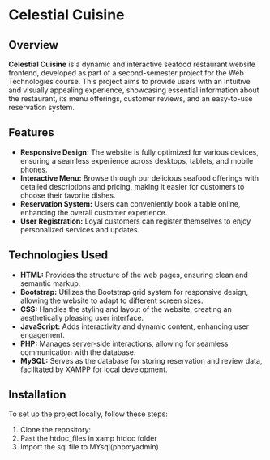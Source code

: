 # Celestial Cuisine

## Overview

**Celestial Cuisine** is a dynamic and interactive seafood restaurant website frontend, developed as part of a second-semester project for the Web Technologies course. This project aims to provide users with an intuitive and visually appealing experience, showcasing essential information about the restaurant, its menu offerings, customer reviews, and an easy-to-use reservation system.

## Features

- **Responsive Design:** The website is fully optimized for various devices, ensuring a seamless experience across desktops, tablets, and mobile phones.
- **Interactive Menu:** Browse through our delicious seafood offerings with detailed descriptions and pricing, making it easier for customers to choose their favorite dishes.
- **Reservation System:** Users can conveniently book a table online, enhancing the overall customer experience.
- **User Registration:** Loyal customers can register themselves to enjoy personalized services and updates.

## Technologies Used

- **HTML:** Provides the structure of the web pages, ensuring clean and semantic markup.
- **Bootstrap:** Utilizes the Bootstrap grid system for responsive design, allowing the website to adapt to different screen sizes.
- **CSS:** Handles the styling and layout of the website, creating an aesthetically pleasing user interface.
- **JavaScript:** Adds interactivity and dynamic content, enhancing user engagement.
- **PHP:** Manages server-side interactions, allowing for seamless communication with the database.
- **MySQL:** Serves as the database for storing reservation and review data, facilitated by XAMPP for local development.

## Installation

To set up the project locally, follow these steps:

1. Clone the repository:
2. Past the htdoc_files in xamp htdoc folder
3. Import the sql file to MYsql(phpmyadmin)

